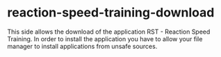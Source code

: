 # reaction-speed-training-download
This side allows the download of the application RST - Reaction Speed Training. In order to install the application you have to allow your file manager to install applications from unsafe sources.  
